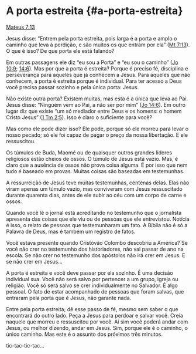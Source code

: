 # A porta estreita {#a-porta-estreita}

[Mateus 7:13](http://bibliaonline.com.br/acf/mt/7/13)

Jesus disse: “Entrem pela porta estreita, pois larga é a porta e amplo o caminho que leva à perdição, e são muitos os que entram por ela” ([Mt 7:13](http://bibliaonline.com.br/acf/mt/7/13)). O que é isso? De que porta ele está falando?

Em outras passagens ele diz “eu sou a Porta” e “eu sou o caminho” ([Jo 10:9](http://bibliaonline.com.br/acf/jo/10/9); [14:6](http://bibliaonline.com.br/acf/jo/14/6)). Mas por que a porta é estreita? Porque é preciso fé, disciplina e perseverança para aqueles que já conhecem a Jesus. Para aqueles que não conhecem, a porta é estreita porque é individual. Para ter acesso a Deus você precisa passar sozinho e pela única porta: Jesus.

Não existe outra porta? Existem muitas, mas esta é a única que leva ao Pai. Jesus disse: “Ninguém vem ao Pai, a não ser por mim” ([Jo 14:6](http://bibliaonline.com.br/acf/jo/14/6)). Em outro lugar diz que existe “um só mediador entre Deus e os homens: o homem Cristo Jesus” ([1 Tm 2:5](http://bibliaonline.com.br/acf/1tm/2/5)). Isso é claro o suficiente para você?

Mas como ele pode dizer isso? Ele pode, porque só ele morreu para levar o nosso pecado; só ele foi capaz de pagar o preço da nossa libertação. E ele ressuscitou.

Os túmulos de Buda, Maomé ou de quaisquer outros grandes líderes religiosos estão cheios de ossos. O túmulo de Jesus está vazio. Mas, é claro que a ausência de ossos não prova coisa alguma. É por isso que nem tudo é baseado em provas. Muitas coisas são baseadas em testemunhas.

A ressurreição de Jesus teve muitas testemunhas, centenas delas. Elas não viram apenas um túmulo vazio, mas conviveram com Jesus ressuscitado durante quarenta dias, antes de ele subir ao céu com um corpo de carne e ossos.

Quando você lê o jornal está acreditando no testemunho que o jornalista apresenta das coisas que ele viu ou de pessoas que ele entrevistou. Notícia é isso, o relato de pessoas que testemunharam um fato. A Bíblia não é só a Palavra de Deus, mas é também um registro de fatos.

Você estava presente quando Cristóvão Colombo descobriu a América? Se você não crer no testemunho dos historiadores, não vai passar de ano na escola. Se não crer no testemunho dos apóstolos não irá crer em Jesus. E se não crer em Jesus...

A porta é estreita e você deve passar por ela sozinho. É uma decisão individual sua. Você não será salvo por pertencer a um grupo, igreja ou religião. Você só será salvo se crer individualmente no Salvador. É algo pessoal. O fato de estar acompanhado de pessoas que foram salvas, que entraram pela porta que é Jesus, não garante nada.

Entre pela porta estreita; dê esse passo de fé, mesmo sem saber o que encontrará do outro lado. Peça a Jesus para perdoar e salvar você. Creia naquele que morreu e ressuscitou por você. Aí sim você poderá andar com Jesus, ou melhor dizendo, andar em Jesus. Sim, porque ele é o caminho, o único caminho. Mas este é o assunto dos próximos três minutos.

tic-tac-tic-tac...